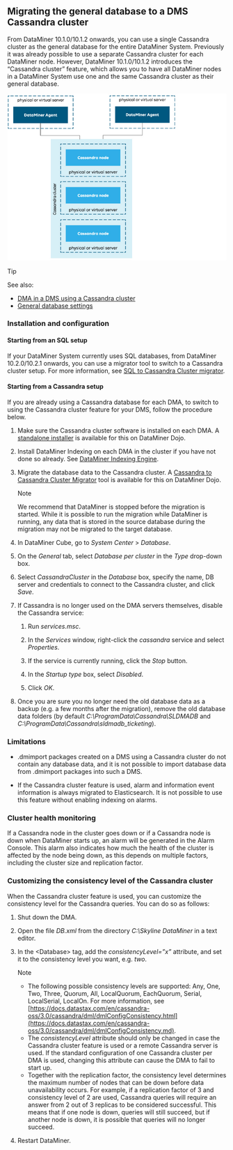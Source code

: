 ## Migrating the general database to a DMS Cassandra cluster

From DataMiner 10.1.0/10.1.2 onwards, you can use a single Cassandra cluster as the general database for the entire DataMiner System. Previously it was already possible to use a separate Cassandra cluster for each DataMiner node. However, DataMiner 10.1.0/10.1.2 introduces the “Cassandra cluster” feature, which allows you to have all DataMiner nodes in a DataMiner System use one and the same Cassandra cluster as their general database.

![](../../images/Cassandra_cluster.jpg)



> [!TIP]
> See also:
> -  [DMA in a DMS using a Cassandra cluster](../DataminerAgents/General_DMA_configuration.md#dma-in-a-dms-using-a-cassandra-cluster)
> -  [General database settings](../../part_7/SkylineDataminerFolder/DB_xml.md#general-database-settings)

### Installation and configuration

#### Starting from an SQL setup

If your DataMiner System currently uses SQL databases, from DataMiner 10.2.0/10.2.1 onwards, you can use a migrator tool to switch to a Cassandra cluster setup. For more information, see [SQL to Cassandra Cluster migrator](https://community.dataminer.services/documentation/sql-to-cassandra-cluster-migrator/).

#### Starting from a Cassandra setup

If you are already using a Cassandra database for each DMA, to switch to using the Cassandra cluster feature for your DMS, follow the procedure below.

1. Make sure the Cassandra cluster software is installed on each DMA. A [standalone installer](https://community.dataminer.services/documentation/standalone-cassandra-cluster-installer/) is available for this on DataMiner Dojo.

2. Install DataMiner Indexing on each DMA in the cluster if you have not done so already. See [DataMiner Indexing Engine](DataMiner_Indexing_Engine.md).

3. Migrate the database data to the Cassandra cluster. A [Cassandra to Cassandra Cluster Migrator](https://community.dataminer.services/documentation/cassandra-to-cassandra-cluster-migrator/) tool is available for this on DataMiner Dojo.

    > [!NOTE]
    > We recommend that DataMiner is stopped before the migration is started. While it is possible to run the migration while DataMiner is running, any data that is stored in the source database during the migration may not be migrated to the target data­base.

4. In DataMiner Cube, go to *System Center* > *Database*.

5. On the *General* tab, select *Database per cluster* in the *Type* drop-down box.

6. Select *CassandraCluster* in the *Database* box, specify the name, DB server and credentials to connect to the Cassandra cluster, and click *Save*.

7. If Cassandra is no longer used on the DMA servers themselves, disable the Cassandra service:

    1. Run *services.msc*.

    2. In the *Services* window, right-click the *cassandra* service and select *Properties*.

    3. If the service is currently running, click the *Stop* button.

    4. In the *Startup type* box, select *Disabled*.

    5. Click *OK*.

8. Once you are sure you no longer need the old database data as a backup (e.g. a few months after the migration), remove the old database data folders (by default *C:\\ProgramData\\Cassandra\\SLDMADB* and *C:\\ProgramData\\Cassandra\\sldmadb_ticketing*).

### Limitations

- .dmimport packages created on a DMS using a Cassandra cluster do not contain any database data, and it is not possible to import database data from .dmimport packages into such a DMS.

- If the Cassandra cluster feature is used, alarm and information event information is always migrated to Elasticsearch. It is not possible to use this feature without enabling indexing on alarms.

### Cluster health monitoring

If a Cassandra node in the cluster goes down or if a Cassandra node is down when DataMiner starts up, an alarm will be generated in the Alarm Console. This alarm also indicates how much the health of the cluster is affected by the node being down, as this depends on multiple factors, including the cluster size and replication factor.

### Customizing the consistency level of the Cassandra cluster

When the Cassandra cluster feature is used, you can customize the consistency level for the Cassandra queries. You can do so as follows:

1. Shut down the DMA.

2. Open the file *DB.xml* from the directory *C:\\Skyline DataMiner* in a text editor.

3. In the \<Database> tag, add the *consistencyLevel=”x”* attribute, and set it to the consistency level you want, e.g. *two*.

    > [!NOTE]
    > -  The following possible consistency levels are supported: Any, One, Two, Three, Quorum, All, LocalQuorum, EachQuorum, Serial, LocalSerial, LocalOn. For more information, see [https://docs.datastax.com/en/cassandra-oss/3.0/cassandra/dml/dmlConfigConsistency.html](https://docs.datastax.com/en/cassandra-oss/3.0/cassandra/dml/dmlConfigConsistency.md).
    > -  The *consistencyLevel* attribute should only be changed in case the Cassandra cluster feature is used or a remote Cassandra server is used. If the standard configuration of one Cassandra cluster per DMA is used, changing this attribute can cause the DMA to fail to start up.
    > -  Together with the replication factor, the consistency level determines the maximum number of nodes that can be down before data unavailability occurs. For example, if a replication factor of 3 and consistency level of 2 are used, Cassandra queries will require an answer from 2 out of 3 replicas to be considered successful. This means that if one node is down, queries will still succeed, but if another node is down, it is possible that queries will no longer succeed.

4. Restart DataMiner.
